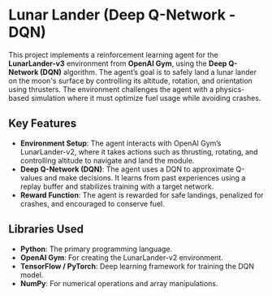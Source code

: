 # Lunar Lander (Deep Q-Network - DQN)

This project implements a reinforcement learning agent for the **LunarLander-v3** environment from **OpenAI Gym**, using the **Deep Q-Network (DQN)** algorithm. The agent’s goal is to safely land a lunar lander on the moon's surface by controlling its altitude, rotation, and orientation using thrusters. The environment challenges the agent with a physics-based simulation where it must optimize fuel usage while avoiding crashes.

## Key Features

- **Environment Setup**: The agent interacts with OpenAI Gym’s LunarLander-v2, where it takes actions such as thrusting, rotating, and controlling altitude to navigate and land the module.
- **Deep Q-Network (DQN)**: The agent uses a DQN to approximate Q-values and make decisions. It learns from past experiences using a replay buffer and stabilizes training with a target network.
- **Reward Function**: The agent is rewarded for safe landings, penalized for crashes, and encouraged to conserve fuel.

## Libraries Used

- **Python**: The primary programming language.
- **OpenAI Gym**: For creating the LunarLander-v2 environment.
- **TensorFlow / PyTorch**: Deep learning framework for training the DQN model.
- **NumPy**: For numerical operations and array manipulations.
